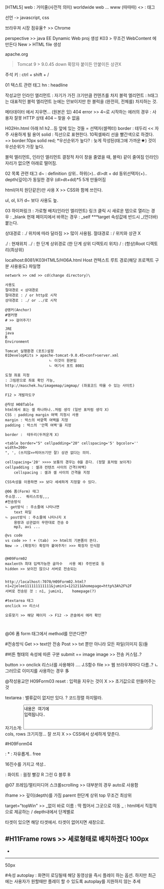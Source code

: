 [HTML5]
web : 거미줄(사전적 의미)
worldwide web ... www (따따따)
<> : 태그

<head> 
선언      -> javascript, css
</head>

브라우져 시장 점유율↑ >> Chrome

perspective >> java EE
Dynamic Web proj 생성
K03 > 무조건 WebContent 에 만든다
New > HTML file 생성

apache.org
> Tomcat 9 > 9.0.45 down
확장자 붙이든 안붙이든 상관X

주석 키 : ctrl + shift + /


01 텍스트 관련 태그
hn : headline

작성교안
인라인 엘리먼트 : 자기가 가진 크기만큼 컨텐츠를 차지
블럭 엘리먼트 : h태그는 대표적인 블럭 엘리먼트
	눈에는 안보이지만 한 블럭을 (완전히, 전체를) 차지하는 것.

메타데이터 에서 지우면... (원본은 있)
404 error >> 4~로 시작하는 에러의 경우 : 사용자 잘못
HTTP 상태 404 – 찾을 수 없음

H02Hn.html
<sytle> 아래 h1 h2...등 앞에 있는 것들 = 선택자(셀렉터)
border : 테두리 << 자주 사용하게 될 용어
solid : 직선으로 표현한다.
10픽셀짜리 선을 빨간색으로 하겠다. => border:10px solid red;
*우선순위가 높다?
: 늦게 작성된(태그에 가까운★) 것이 우선순위가 가장 높다.

블럭 엘리먼트, 인라인 엘리먼트 결정적 차이
창을 줄였을 때,
블럭) 같이 줄여짐
인라인) 자리가 없으면 아래로 떨어짐.


02 목록 관련 태그
d~ : definition
상위.. 하위(>)..
dl>dt + dd 	동위선택자(+).. depth(깊이)가 동일한 경우
(dl>dt+dd)*5 	5개 만들어짐


html(마치 원단같은)만 사용 X >> CSS와 함께 쓰인다.

ul, ol, li가 d~ 보다 사용도 높.



03 하이퍼링크
<a> : 가로형 배치(인라인 엘리먼트)
링크 클릭 시 새로운 탭으로 열리는 경우 : _blank
  	     현재 페이지에서 바뀌는 경우 : _self
***target 속성값에 반드시 _(언더바) 붙는다.

상대경로 : ./ 위치에 따라 달라짐    >> 많이 사용됨.
절대경로 : / 위치와 상관 X

./ : 현재위치
../ : 한 단계 상위경로 (한 단계 상위 디렉토리 위치)
/ : (항상)Root 디렉토리(최상위)

localhost:8081/K03HTML5/H06A.html
Host
컨텍스트 루트 경로(해당 프로젝트 구분 사용용도)
파일명

	
```
network >> cmd >> cd(change directory)\

사용도
절대경로 < 상대경로
절대경로 : / or http로 시작
상대경로 : ./ or ../로 시작

@앵커(Anchor)
#앵커명
# >> 걸어주기!

JRE
java
R
Environment

Tomcat 실행환경 (포트)설정
01DevelopKits > apache-tomcat-9.0.45>conf>server.xml
					ㄴ 이것이 원본임
					ㄴ 여기서 포트 8081

도형 좌표 지정
: 그림판으로 좌표 확인 가능,
http://maschek.hu/imagemap/imgmap/ (좌표코드 따올 수 있는 사이트)

F12 > 개발자도구

@작성 H08Table
html에서 표는 셀 하나하나..처럼 생각 (일반 표처럼 생각 X)
CSS : padding margin 여백 지정시 사용
margin : 박스의 바깥쪽 여백을 지정
padding : 박스의 '안쪽 여백'을 지정

border :  테두리(두꺼운게 X)

<table border="5" cellpadding="20" cellspacing='5' bgcolor='' width=200>
", ', (쓰지않>>띄어쓰기만 잘) 상관 없다는 의미.

cellspacing='20' >>>> 보통의 경우는 0을 준다. (정말 표처럼 보이게)
cellpadding : 셀과 컨텐츠 사이의 간격(여백)
	cellspacing : 셀과 셀 사이의 간격을 지정

CSS속성을 이용하면 >> 보다 세세하게 지정할 수 있다.

@06 폼(Form) 태그
주소창...  쿼리스트링,,,
#전송방식
ㄴ get방식 : 주소줄에 나타나면
	text 파일
ㄴ post방식 : 주소줄에 나타나지 X
	용량과 상관없이 무한대로 전송 O
	mp3, avi ... 

@vs code
vs code >> ! + (tab)  >> html의 기본폼이 뜬다.
New -> .(확장자) 확장자 붙여주자! >>> 확장자 인식함


@H09Form02
maxlenth 최대 입력가능한 글자수	사용 예) 주민번호 등
hidden >> 보이진 않으나 서버로 전송되는


http://localhost:7070/H09Form02.html?n1=2jelee111111111111&jumin1=121211&homepage=http%3A%2F%2F
서버로 전송된 것 : n1, jumin1,    homepage(?)

#textarea 태그
onclick >> 리스너

오류찾기 >> 해당 페이지 -> F12 -> 콘솔에서 에러 확인
	
	

```
@06 폼
form 태그에서 method를 안쓴다면? 

#전송방식
Get >> text만 전송
Post >> txt 뿐만 아니라 모든 파일(이미지 등)들

#버튼 형태의 속성에 따른 구분
submit == image
image >> 전송
커스텀..?

button >> onclick 리스너를 사용해야 .... J.S함수
file >> 웹 브라우져마다 다름..?
	ㄴ 그러므로 이미지를 사용하는 경우 多

@작성용교안
H09Form03
reset : 입력을 지우는 것이 X >> 초기값으로 만들어주는 것

textarea : 밸류값이 없지만 있다. ?
	코드정렬 하지말라.

자기소개:
        <textarea name="intro" id="" cols=50 rows="5">내용은 여기에 입력됩니다.</textarea>
cols, rows 크기지정... 잘 쓰지 X >> CSS에서 상세하게 맞춘다.

#H09Form04
<col style="width:*" />  : * : 자유롭게.. free

16진수를 가지고 색상..
<td colspan="2" style="background-color:#ffffff;"> : 화이트
<td colspan="2" style="background-color:#000000;"> : 궘정
<td colspan="2" style="background-color:#ff0000;"> 빨강 R
<td colspan="2" style="background-color:#00ff00;"> 그린 G
<td colspan="2" style="background-color:#0000ff;"> 블루 B


@07 프레임/멀티미디어
스크롤scrolling  >> 대부분의 경우 auto로 사용함

iframe >> 깊이(depth)를 가짐
parent 한단계 상위
top 무조건 최상위

target="topWin" >> _없이 바로 이름 :  딱 찝어서 그곳으로 이동
_  : html에서 직접적으로 제공하는 / depth내에서 단계별로

타겟이 있으면 해당 타겟에서.
타겟이 없어지면 새창으로.

#H11Frame
rows >> 세로형태로 배치하겠다
100px
------
*
------
50px


#속성
autoplay
: 화면이 로딩될때 해당 동영상을 즉시 플레이 하는 옵션.
  하지만 최근에는 사용자가 원할때만 플레이 할 수 있도록 autoplay를 지원하지 않는 추세
